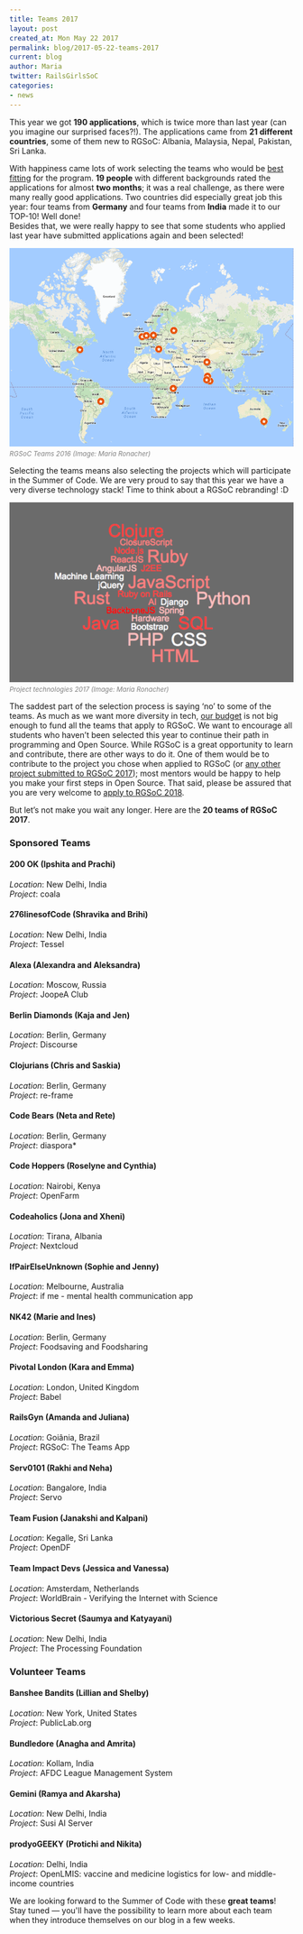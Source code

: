 ```yaml
---
title: Teams 2017
layout: post
created_at: Mon May 22 2017
permalink: blog/2017-05-22-teams-2017
current: blog
author: Maria
twitter: RailsGirlsSoC
categories:
- news
---
```


This year we got **190 applications**, which is twice more than last year (can you imagine our surprised faces?!). The applications came from **21 different countries**, some of them new to RGSoC: Albania, Malaysia, Nepal, Pakistan, Sri Lanka.

With happiness came lots of work selecting the teams who would be [best fitting](https://railsgirlssummerofcode.org/students/application/#selection) for the program. **19 people** with different backgrounds rated the applications for almost **two months**; it was a real challenge, as there were many really good applications. Two countries did especially great job this year: four teams from **Germany** and four teams from **India** made it to our TOP-10! Well done!  
Besides that, we were really happy to see that some students who applied last year have submitted applications again and been selected!

![RGSoC Teams 2017](/img/blog/2017/2017-05-22-teams-locations.png)<font color="grey"><small><i>RGSoC Teams 2016 (Image: Maria Ronacher)</i></small></font>  

Selecting the teams means also selecting the projects which will participate in the Summer of Code. We are very proud to say that this year we have a very diverse technology stack! Time to think about a RGSoC rebranding! :D

![Project technologies 2017](/img/blog/2017/2017-05-22-project-technologies.png)<font color="grey"><small><i>Project technologies 2017 (Image: Maria Ronacher)</i></small></font>  

The saddest part of the selection process is saying ‘no’ to some of the teams. As much as we want more diversity in tech, [our budget](/campaign/) is not big enough to fund all the teams that apply to RGSoC. We want to encourage all students who haven’t been selected this year to continue their path in programming and Open Source. While RGSoC is a great opportunity to learn and contribute, there are other ways to do it. One of them would be to contribute to the project you chose when applied to RGSoC (or [any other project submitted to RGSoC 2017](https://teams.railsgirlssummerofcode.org/projects/)); most mentors would be happy to help you make your first steps in Open Source. That said, please be assured that you are very welcome to [apply to RGSoC 2018](/students/application/).

But let’s not make you wait any longer. Here are the **20 teams of RGSoC 2017**.

### Sponsored Teams

#### <span class="color-red">200 OK (Ipshita and Prachi)</span>
_Location_: New Delhi, India  
_Project_: coala

#### <span class="color-red">276linesofCode (Shravika and Brihi)</span>
_Location_: New Delhi, India  
_Project_: Tessel

#### <span class="color-red">Alexa (Alexandra and Aleksandra)</span>
_Location_: Moscow, Russia  
_Project_: JoopeA Club

#### <span class="color-red">Berlin Diamonds (Kaja and Jen)</span>
_Location_: Berlin, Germany  
_Project_: Discourse

#### <span class="color-red">Clojurians (Chris and Saskia)</span>
_Location_: Berlin, Germany  
_Project_: re-frame

#### <span class="color-red">Code Bears (Neta and Rete)</span>
_Location_: Berlin, Germany  
_Project_: diaspora*

#### <span class="color-red">Code Hoppers (Roselyne and Cynthia)</span>
_Location_: Nairobi, Kenya  
_Project_: OpenFarm

#### <span class="color-red">Codeaholics (Jona and Xheni)</span>
_Location_: Tirana, Albania  
_Project_: Nextcloud

#### <span class="color-red">IfPairElseUnknown (Sophie and Jenny)</span>
_Location_: Melbourne, Australia  
_Project_: if me - mental health communication app

#### <span class="color-red">NK42 (Marie and Ines)</span>
_Location_: Berlin, Germany  
_Project_: Foodsaving and Foodsharing

#### <span class="color-red">Pivotal London (Kara and Emma)</span>
_Location_: London, United Kingdom  
_Project_: Babel

#### <span class="color-red">RailsGyn (Amanda and Juliana)</span>
_Location_: Goiânia, Brazil  
_Project_: RGSoC: The Teams App

#### <span class="color-red">Serv0101 (Rakhi and Neha)</span>
_Location_: Bangalore, India  
_Project_: Servo

#### <span class="color-red">Team Fusion (Janakshi and Kalpani)</span>
_Location_: Kegalle, Sri Lanka  
_Project_: OpenDF

#### <span class="color-red">Team Impact Devs (Jessica and Vanessa)</span>
_Location_: Amsterdam, Netherlands  
_Project_: WorldBrain - Verifying the Internet with Science

#### <span class="color-red">Victorious Secret (Saumya and Katyayani)</span>
_Location_: New Delhi, India  
_Project_: The Processing Foundation


### Volunteer Teams

#### <span class="color-red">Banshee Bandits (Lillian and Shelby)</span>
_Location_: New York, United States  
_Project_: PublicLab.org

#### <span class="color-red">Bundledore (Anagha and Amrita)</span>
_Location_: Kollam, India  
_Project_: AFDC League Management System

#### <span class="color-red">Gemini (Ramya and Akarsha)</span>
_Location_: New Delhi, India  
_Project_: Susi AI Server

#### <span class="color-red">prodyoGEEKY (Protichi and Nikita)</span>
_Location_: Delhi, India  
_Project_: OpenLMIS: vaccine and medicine logistics for low- and middle-income countries


We are looking forward to the Summer of Code with these **great teams**! Stay tuned — you'll have the possibility to learn more about each team when they introduce themselves on our blog in a few weeks.
